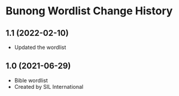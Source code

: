 Bunong Wordlist Change History
====================

1.1 (2022-02-10)
----------------
*  Updated the wordlist

1.0 (2021-06-29)
----------------
* Bible wordlist 
* Created by SIL International
